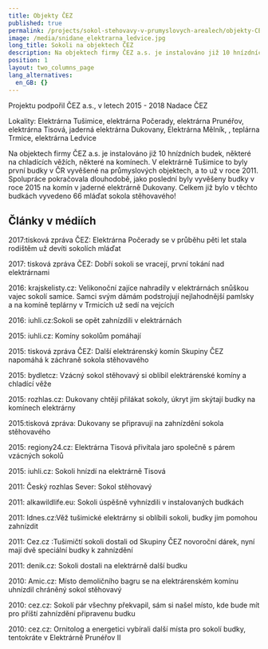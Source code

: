 ```yaml
---
title: Objekty ČEZ
published: true
permalink: /projects/sokol-stehovavy-v-prumyslovych-arealech/objekty-CEZ
image: /media/snidane_elektrarna_ledvice.jpg
long_title: Sokoli na objektech ČEZ
description: Na objektech firmy ČEZ a.s. je instalováno již 10 hnízdních budek.
position: 1
layout: two_columns_page
lang_alternatives:
  en_GB: {}
---
```

Projektu podpořil ČEZ a.s.,  v letech 2015 - 2018 Nadace ČEZ 

Lokality: Elektrárna Tušimice, elektrárna Počerady, elektrárna Prunéřov, elektrárna Tisová, jaderná elektrárna Dukovany, Elektrárna Mělník, , teplárna Trmice, elektrárna Ledvice

Na objektech firmy ČEZ a.s. je instalováno již 10 hnízdních budek, některé na chladících věžích, některé na komínech. V elektrárně Tušimice to byly první budky v ČR vyvěšené na průmyslových objektech, a to už v roce 2011. Spolupráce pokračovala dlouhodobě, jako poslední byly vyvěšeny budky v roce 2015 na komín v jaderné elektrárně Dukovany. Celkem již bylo v těchto budkách vyvedeno 66 mláďat sokola stěhovavého!

## Články v médiích

2017:tisková zpráva ČEZ: Elektrárna Počerady se v průběhu pěti let stala rodištěm už devíti sokolích mláďat 

2017: tisková zpráva ČEZ: Dobří sokoli se vracejí, první tokání nad elektrárnami 

2016: krajskelisty.cz: Velikonoční zajíce nahradily v elektrárnách snůškou vajec sokolí samice. Samci svým dámám podstrojují nejlahodnější pamlsky a na komíně teplárny v Trmicích už sedí na vejcích

2016: iuhli.cz:Sokoli se opět zahnízdili v elektrárnách

2015: iuhli.cz: Komíny sokolům pomáhají

2015: tisková zpráva ČEZ: Další elektrárenský komín Skupiny ČEZ napomáhá k záchraně sokola stěhovavého

2015: bydletcz: Vzácný sokol stěhovavý si oblíbil elektrárenské komíny a chladící věže

2015: rozhlas.cz: Dukovany chtějí přilákat sokoly, úkryt jim skýtají budky na komínech elektrárny

2015:tisková zpráva: Dukovany se připravují na zahnízdění sokola stěhovavého 

2015: regiony24.cz: Elektrárna Tisová přivítala jaro společně s párem vzácných sokolů 

2015: iuhli.cz: Sokoli hnízdí na elektrárně Tisová

2011: Český rozhlas Sever: Sokol stěhovavý

2011: alkawildlife.eu: Sokoli úspěšně vyhnízdili v instalovaných budkách

2011: Idnes.cz:Věž tušimické elektrárny si oblíbili sokoli, budky jim pomohou zahnízdit

2011: Cez.cz :Tušimičtí sokoli dostali od Skupiny ČEZ novoroční dárek, nyní mají dvě speciální budky k zahnízdění

2011: denik.cz: Sokoli dostali na elektrárně další budku

2010: Amic.cz: Místo demoličního bagru se na elektrárenském komínu uhnízdil chráněný sokol stěhovavý

2010: cez.cz: Sokolí pár všechny překvapil, sám si našel místo, kde bude mít pro příští zahnízdění připravenu budku

2010: cez.cz: Ornitolog a energetici vybírali další místa pro sokolí budky, tentokráte v Elektrárně Prunéřov II

